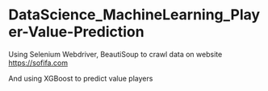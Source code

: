 # DataScience_MachineLearning_Player-Value-Prediction
Using Selenium Webdriver, BeautiSoup to crawl data on website https://sofifa.com

And using XGBoost to predict value players
